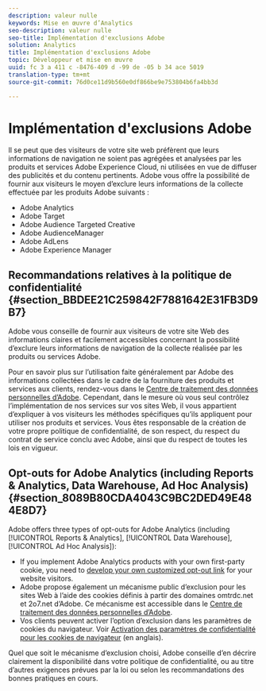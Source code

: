 ```yaml
---
description: valeur nulle
keywords: Mise en œuvre d’Analytics
seo-description: valeur nulle
seo-title: Implémentation d'exclusions Adobe
solution: Analytics
title: Implémentation d'exclusions Adobe
topic: Développeur et mise en œuvre
uuid: fc 3 a 411 c -8476-409 d -99 de -05 b 34 ace 5019
translation-type: tm+mt
source-git-commit: 76d0ce11d9b560e0df866be9e753804b6fa4bb3d

---
```



# Implémentation d'exclusions Adobe

Il se peut que des visiteurs de votre site web préfèrent que leurs informations de navigation ne soient pas agrégées et analysées par les produits et services Adobe Experience Cloud, ni utilisées en vue de diffuser des publicités et du contenu pertinents. Adobe vous offre la possibilité de fournir aux visiteurs le moyen d’exclure leurs informations de la collecte effectuée par les produits Adobe suivants :

* Adobe Analytics
* Adobe Target
* Adobe Audience Targeted Creative
* Adobe AudienceManager
* Adobe AdLens
* Adobe Experience Manager

## Recommandations relatives à la politique de confidentialité {#section_BBDEE21C259842F7881642E31FB3D9B7}

Adobe vous conseille de fournir aux visiteurs de votre site Web des informations claires et facilement accessibles concernant la possibilité d’exclure leurs informations de navigation de la collecte réalisée par les produits ou services Adobe.

Pour en savoir plus sur l’utilisation faite généralement par Adobe des informations collectées dans le cadre de la fourniture des produits et services aux clients, rendez-vous dans le [Centre de traitement des données personnelles d’Adobe](https://www.adobe.com/privacy.html). Cependant, dans le mesure où vous seul contrôlez l’implémentation de nos services sur vos sites Web, il vous appartient d’expliquer à vos visiteurs les méthodes spécifiques qu’ils appliquent pour utiliser nos produits et services. Vous êtes responsable de la création de votre propre politique de confidentialité, de son respect, du respect du contrat de service conclu avec Adobe, ainsi que du respect de toutes les lois en vigueur.

## Opt-outs for Adobe Analytics (including Reports &amp; Analytics, Data Warehouse, Ad Hoc Analysis) {#section_8089B80CDA4043C9BC2DED49E484E8D7}

Adobe offers three types of opt-outs for Adobe Analytics (including [!UICONTROL Reports &amp; Analytics], [!UICONTROL Data Warehouse], [!UICONTROL Ad Hoc Analysis]):

* If you implement Adobe Analytics products with your own first-party cookie, you need to [develop your own customized opt-out link](../../../implement/js-implementation/data-collection/opt-out-link.md#concept_C2C4F19811A445EF9E9BEAC709B568A9) for your website visitors.
* Adobe propose également un mécanisme public d’exclusion pour les sites Web à l’aide des cookies définis à partir des domaines omtrdc.net et 2o7.net d’Adobe. Ce mécanisme est accessible dans le [Centre de traitement des données personnelles d’Adobe](https://www.adobe.com/privacy/opt-out.html).
* Vos clients peuvent activer l’option d’exclusion dans les paramètres de cookies du navigateur. Voir [Activation des paramètres de confidentialité pour les cookies de navigateur](https://marketing.adobe.com/resources/help/en_US/whitepapers/cookies/?f=browser_cookie_settings) (en anglais).

Quel que soit le mécanisme d’exclusion choisi, Adobe conseille d’en décrire clairement la disponibilité dans votre politique de confidentialité, ou au titre d’autres exigences prévues par la loi ou selon les recommandations des bonnes pratiques en cours.

